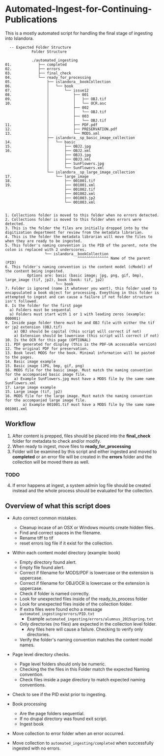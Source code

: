 # Automated-Ingest-for-Continuing-Publications
This is a mostly automated script for handling the final stage of ingesting into Islandora. 

```
  -- Expected Folder Structure
            Folder Structure

            ./automated_ingesting
01.            ├── completed
02.            ├── errors
03.            ├── final_check
04.            └── ready_for_processing
05.                ├── islandora__bookCollection
06.                │   └── book
07.                │       └── issue12
08.                │           ├── 001
09.                │           │   ├── OBJ.tif
10.                │           │   └── OCR.asc
                   │           ├── 002
                   │           │   └── OBJ.tif
                   │           ├── 003
                   │           │   └── OBJ.tif
11.                │           ├── PDF.pdf
12.                │           ├── PRESERVATION.pdf
13.                │           └── MODS.xml
                   ├── islandora__sp_basic_image_collection
14.                │   └── basic
15.                │       ├── OBJ2.jpg
16.                │       ├── OBJ2.xml
                   │       ├── OBJ3.jpg
                   │       ├── OBJ3.xml
                   │       ├── SunFlowers.jpg
                   │       └── SunFlowers.xml
                   └── islandora__sp_large_image_collection
17.                    └── large_image
18.                        ├── 001001.tif
19.                        ├── 001001.xml
                           ├── 001002.tif
                           ├── 001002.xml
                           ├── 001003.jp2
                           └── 001003.xml


1. Collections folder is moved to this folder when no errors detected.
2. Collections folder is moved to this folder when errors were detected.
3. This is the folder the files are initially dropped into by the digitization department for review from the metadata librarian.
4. This is the folder the metadata librarian will move the files to when they are ready to be ingested.
5. This folder's naming convention is the PID of the parent, note the colon is replaced with 2 underscores.
                  └── islandora__bookCollection
                                 ^^^^^^^^^^^^^^ Name of the parent (PID)
6. This folder's naming convention is the content model (cModel) of the content being ingested.
          Options are: basic (basic image; jpg, png, gif, bmp), large_image (tif, jp2), book (book: tif, jp2)
                       └── book
7. Folder is ignored (name it whatever you want), this folder used to encapsulated a book object for processing. Eveything in this folder is attempted to ingest and can cause a failure if not folder structure isn't followed.
8. Is the folder for the first page
  a) Folders must be sequental
  a) Folders must start with 1 or 1 with leading zeros (example: 000001)
9. Inside page folder there must be and OBJ file with either the tif or jp2 extension (OBJ.tif)
    a) OBJ should be capital (this script will correct if not)
    a) Extension should be lowercase (this script will correct if not)
10. Is the OCR for this page (OPTIONAL)
11. PDF generated for display (this is the PDF-UA accessable version)
12. The original PDF for preservation.
13. Book level MODS for the book. Minimal information will be pasted to the pages.
14. Basic image example
15. Basic image (JPG, bmp, gif, png)
16. MODS file for the basic image. Must match the naming convention for the accompanied basic image file.
    a) Example SunFlowers.jpg must have a MODS file by the same name SunFlowers.xml
17. Large image example
15. Large image (tif, jp2)
16. MODS file for the large image. Must match the naming convention for the accompanied large image file.
        a) Example 001001.tif must have a MODS file by the same name 001001.xml

```


## Workflow
1) After content is prepped, files should be placed into the __final_check__ folder for metadata to check and/or modify. 
2) When ready to ingest, move files to __ready_for_processing__
3) Folder will be examined by this script and either ingested and moved to __completed__ or an error file will be created in the __errors__ folder and the collection will be moved there as well.

### TODO
4) If error happens at ingest, a system admin log file should be created instead and the whole process should be evaluated for the collection.

## Overview of what this script does
- Auto correct common mistakes.
  - Cleanup incase of an OSX or Windows mounts create hidden files.
  - Find and correct spaces in the filename.
  - Rename tiff to tif
  - reset errors log file if it exist for the collection.

- Within each content model directory (example: book)
  - Empty directory found alert.
  - Empty file found alert.
  - Correct if filename for MODS/PDF is lowercase or the extension is uppercase.
  - Correct if filename for OBJ/OCR is lowercase or the extension is uppercase.
  - Check if folder is named correctly.
  - Look for unexpected files inside of the ready_to_process folder
  - Look for unexpected files inside of the collection folder.
  - If extra files were found echo a message `automated_ingesting/errors/PID.txt`
    - Example `automated_ingesting/errors/alumnus_2015spring.txt`
  - Only directories (no files) are expected in the collection level folder.
    - Any files here will cause a failure. Checking to verify only directories.
  - Verify the folder's naming convention matches the content model names.
  
- Page level directory checks.
  - Page level folders should only be numeric.
  - Checking the the files in this Folder match the expected Naming convention.
  - Check files inside a page directory to match expected naming conventions.

- Check to see if the PID exist prior to ingesting.
- Book processing
  - Are the page folders sequential.
  - If no drupal directory was found exit script.
  - Ingest book

- Move collection to error folder when an error occurred.
- Move collection to `automated_ingesting/completed` when successfully ingested with no errors.
